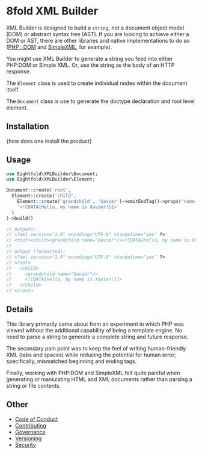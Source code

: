 # 8fold XML Builder

XML Builder is designed to build a `string`, not a document object model (DOM)
or abstract syntax tree (AST). If you are looking to achieve either a DOM or AST,
there are other libraries and native implementations to do so
([PHP : DOM](https://www.php.net/manual/en/simplexml.examples-basic.php) and
[SimpleXML](https://www.php.net/manual/en/simplexml.examples-basic.php), for example).

You might use XML Builder to generate a string you feed into either PHP:DOM or
Simple XML. Or, use the string as the body of an HTTP response.

The `Element` class is used to create individual nodes within the document itself.

The `Document` class is use to generate the doctype declaration and root level element.

## Installation

{how does one install the product}

## Usage

```php
use Eightfold\XMLBuilder\Document;
use Eightfold\XMLBuilder\Element;

Document::create('root',
  Element::create('child',
    Element::create('grandchild', 'Xavier')->omitEndTag()->props('name Xavier'),
    '<!CDATA[Hello, my name is Xavier!]]>'
  )
)->build()

// outputs:
// <?xml version="1.0" encoding="UTF-8" standalone="yes" ?>
// <root><child><grandchild name="Xavier"/><!CDATA[Hello, my name is Xavier!]]></child></root>
//
// output (formatted):
// <?xml version="1.0" encoding="UTF-8" standalone="yes" ?>
// <root>
//   <child>
//     <grandchild name="Xavier"/>
//     <!CDATA[Hello, my name is Xavier!]]>
//   </child>
// </root>
```

## Details

This library primarily came about from an experiment in which PHP was viewed
without the additional capability of being a template engine. No need to parse a
string to generate a complete string and future response.

The secondary pain point was to keep the feel of writing human-friendly XML
(tabs and spaces) while reducing the potential for human error; specifically,
mismatched beginning and ending tags.

Finally, working with PHP:DOM and SimpleXML felt quite painful when generating
or maniulating HTML and XML documents rather than parsing a string or file
contents.

## Other

- [Code of Conduct](https://github.com/8fold/php-xml-builder/blob/master/.github/CODE_OF_CONDUCT.md)
- [Contributing](https://github.com/8fold/php-xml-builder/blob/master/.github/CONTRIBUTING.md)
- [Governance](https://github.com/8fold/php-xml-builder/blob/master/.github/GOVERNANCE.md)
- [Versioning](https://github.com/8fold/php-xml-builder/blob/master/.github/VERSIONING.md)
- [Security](https://github.com/8fold/php-xml-builder/blob/master/.github/SECURITY.md)


